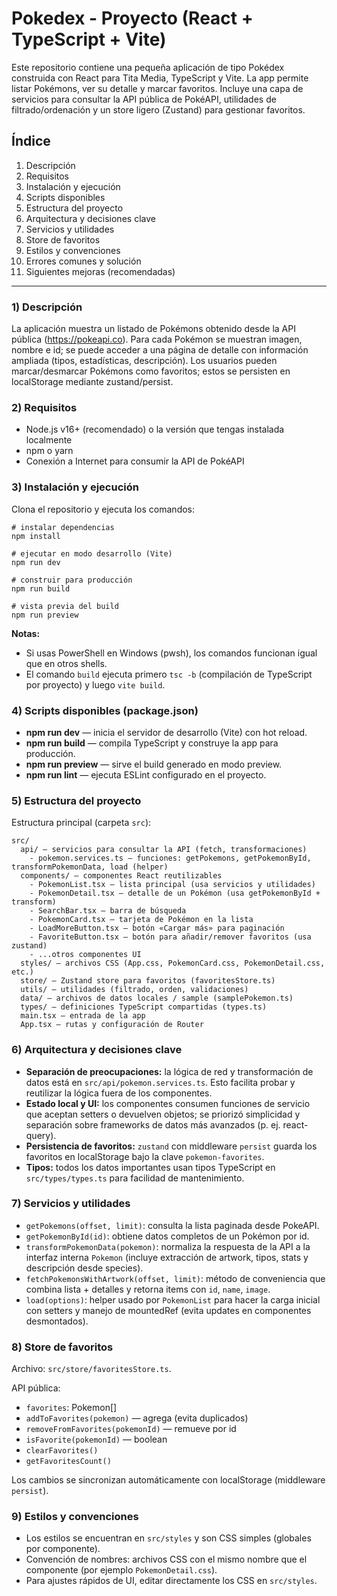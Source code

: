 # Pokedex - Proyecto (React + TypeScript + Vite)

Este repositorio contiene una pequeña aplicación de tipo Pokédex construida con React para Tita Media, TypeScript y Vite. La app permite listar Pokémons, ver su detalle y marcar favoritos. Incluye una capa de servicios para consultar la API pública de PokéAPI, utilidades de filtrado/ordenación y un store ligero (Zustand) para gestionar favoritos.

## Índice

1. Descripción
2. Requisitos
3. Instalación y ejecución
4. Scripts disponibles
5. Estructura del proyecto
6. Arquitectura y decisiones clave
7. Servicios y utilidades
8. Store de favoritos
9. Estilos y convenciones
10. Errores comunes y solución
11. Siguientes mejoras (recomendadas)

---

### 1) Descripción

La aplicación muestra un listado de Pokémons obtenido desde la API pública (https://pokeapi.co). Para cada Pokémon se muestran imagen, nombre e id; se puede acceder a una página de detalle con información ampliada (tipos, estadísticas, descripción). Los usuarios pueden marcar/desmarcar Pokémons como favoritos; estos se persisten en localStorage mediante zustand/persist.

### 2) Requisitos

- Node.js v16+ (recomendado) o la versión que tengas instalada localmente
- npm o yarn
- Conexión a Internet para consumir la API de PokéAPI

### 3) Instalación y ejecución

Clona el repositorio y ejecuta los comandos:

```pwsh
# instalar dependencias
npm install

# ejecutar en modo desarrollo (Vite)
npm run dev

# construir para producción
npm run build

# vista previa del build
npm run preview
```

**Notas:**

- Si usas PowerShell en Windows (pwsh), los comandos funcionan igual que en otros shells.
- El comando `build` ejecuta primero `tsc -b` (compilación de TypeScript por proyecto) y luego `vite build`.

### 4) Scripts disponibles (package.json)

- **npm run dev** — inicia el servidor de desarrollo (Vite) con hot reload.
- **npm run build** — compila TypeScript y construye la app para producción.
- **npm run preview** — sirve el build generado en modo preview.
- **npm run lint** — ejecuta ESLint configurado en el proyecto.

### 5) Estructura del proyecto

Estructura principal (carpeta `src`):

```
src/
  api/ — servicios para consultar la API (fetch, transformaciones)
    - pokemon.services.ts — funciones: getPokemons, getPokemonById, transformPokemonData, load (helper)
  components/ — componentes React reutilizables
    - PokemonList.tsx — lista principal (usa servicios y utilidades)
    - PokemonDetail.tsx — detalle de un Pokémon (usa getPokemonById + transform)
    - SearchBar.tsx — barra de búsqueda
    - PokemonCard.tsx — tarjeta de Pokémon en la lista
    - LoadMoreButton.tsx — botón «Cargar más» para paginación
    - FavoriteButton.tsx — botón para añadir/remover favoritos (usa zustand)
    - ...otros componentes UI
  styles/ — archivos CSS (App.css, PokemonCard.css, PokemonDetail.css, etc.)
  store/ — Zustand store para favoritos (favoritesStore.ts)
  utils/ — utilidades (filtrado, orden, validaciones)
  data/ — archivos de datos locales / sample (samplePokemon.ts)
  types/ — definiciones TypeScript compartidas (types.ts)
  main.tsx — entrada de la app
  App.tsx — rutas y configuración de Router
```

### 6) Arquitectura y decisiones clave

- **Separación de preocupaciones:** la lógica de red y transformación de datos está en `src/api/pokemon.services.ts`. Esto facilita probar y reutilizar la lógica fuera de los componentes.
- **Estado local y UI:** los componentes consumen funciones de servicio que aceptan setters o devuelven objetos; se priorizó simplicidad y separación sobre frameworks de datos más avanzados (p. ej. react-query).
- **Persistencia de favoritos:** `zustand` con middleware `persist` guarda los favoritos en localStorage bajo la clave `pokemon-favorites`.
- **Tipos:** todos los datos importantes usan tipos TypeScript en `src/types/types.ts` para facilidad de mantenimiento.

### 7) Servicios y utilidades

- `getPokemons(offset, limit)`: consulta la lista paginada desde PokeAPI.
- `getPokemonById(id)`: obtiene datos completos de un Pokémon por id.
- `transformPokemonData(pokemon)`: normaliza la respuesta de la API a la interfaz interna `Pokemon` (incluye extracción de artwork, tipos, stats y descripción desde species).
- `fetchPokemonsWithArtwork(offset, limit)`: método de conveniencia que combina lista + detalles y retorna items con `id`, `name`, `image`.
- `load(options)`: helper usado por `PokemonList` para hacer la carga inicial con setters y manejo de mountedRef (evita updates en componentes desmontados).

### 8) Store de favoritos

Archivo: `src/store/favoritesStore.ts`.

API pública:

- `favorites`: Pokemon[]
- `addToFavorites(pokemon)` — agrega (evita duplicados)
- `removeFromFavorites(pokemonId)` — remueve por id
- `isFavorite(pokemonId)` — boolean
- `clearFavorites()`
- `getFavoritesCount()`

Los cambios se sincronizan automáticamente con localStorage (middleware `persist`).

### 9) Estilos y convenciones

- Los estilos se encuentran en `src/styles` y son CSS simples (globales por componente).
- Convención de nombres: archivos CSS con el mismo nombre que el componente (por ejemplo `PokemonDetail.css`).
- Para ajustes rápidos de UI, editar directamente los CSS en `src/styles`.
